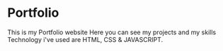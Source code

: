 # Portfolio
This is my Portfolio website
Here you can see my projects and my skills
Technology i've used are HTML, CSS & JAVASCRIPT.
